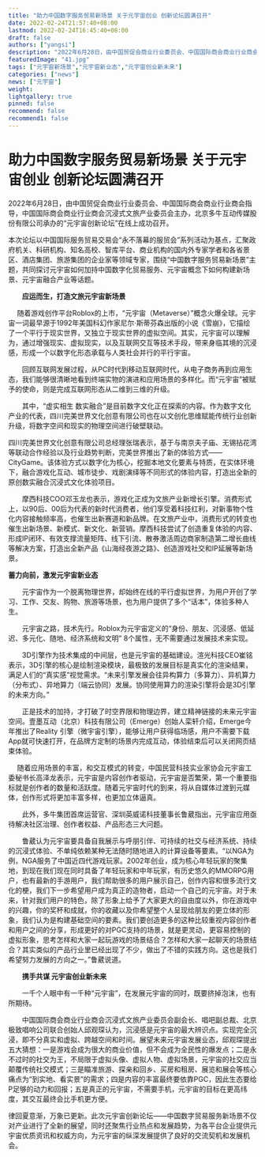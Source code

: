 ```yaml
---
title: "助力中国数字服务贸易新场景 关于元宇宙创业 创新论坛圆满召开"
date: 2022-02-24T21:57:40+08:00
lastmod: 2022-02-24T16:45:40+08:00
draft: false
authors: ["yangsi"]
description: "2022年6月28日，由中国贸促会商业行业委员会、中国国际商会商业行业商会指导，中国国际商会商业行业商会沉浸式文旅产业委员会主办，北京多牛互动传媒股份有限公司承办的“元宇宙创新论坛”在线上成功召开。"
featuredImage: "41.jpg"
tags: ["元宇宙新场景","元宇宙新业态","元宇宙创业新未来"]
categories: ["news"]
news: ["元宇宙"]
weight: 
lightgallery: true
pinned: false
recommend: false
recommend1: false
---
```


# 助力中国数字服务贸易新场景 关于元宇宙创业 创新论坛圆满召开

​     2022年6月28日，由中国贸促会商业行业委员会、中国国际商会商业行业商会指导，中国国际商会商业行业商会沉浸式文旅产业委员会主办，北京多牛互动传媒股份有限公司承办的“元宇宙创新论坛”在线上成功召开。

​      本次论坛以中国国际服务贸易交易会“永不落幕的服贸会”系列活动为基点，汇聚政府机关、科研机构、知名高校、智库平台、商业机构的国内外专家学者和各省景区、酒店集团、旅游集团的企业家等领域专家，围绕“中国数字服务贸易新场景”主题，共同探讨元宇宙如何加持中国数字化贸易服务、元宇宙概念下如何构建新场景、元宇宙融合产业等话题。

　　**应运而生，打造文旅元宇宙新场景**

　   随着游戏创作平台Roblox的上市，“元宇宙（Metaverse）”概念火爆全球。元宇宙一词最早源于1992年美国科幻作家尼尔·斯蒂芬森出版的小说《雪崩》，它描绘了一个平行于现实世界，又独立于现实世界的虚拟空间。其实，元宇宙可以理解为，通过增强现实、虚拟现实，以及互联网交互等技术手段，带来身临其境的沉浸感，形成一个以数字化形态承载与人类社会并行的平行宇宙。

　　回顾互联网发展过程，从PC时代到移动互联网时代，从电子商务再到应用生态，我们能够很清晰地看到终端实物的演进和应用场景的多样化。而“元宇宙”被赋予的使命，则是完成互联网形态从二维到三维的升级。

　　其中，“虚实相生 数实融合”是目前数字文化正在探索的内容。作为数字文化产业的代表，四川完美世界文化创意有限公司也在以文创化思维赋能传统行业创新升级，将数字空间和现实的物理空间进行破壁联动。

​      四川完美世界文化创意有限公司总经理张瑞表示，基于与南京夫子庙、无锡拈花湾等联动合作经验以及行业趋势判断，完美世界推出了新的体验方式——CityGame。该体验方式以数字化为核心，挖掘本地文化要素与特质，在实体环境下，融合游戏化互动、城市徒步、戏剧演绎等不同形式的体验内容，打造出全新的原创数实融合沉浸式文化体验项目。

　　摩西科技COO邓玉龙也表示，游戏化正成为文旅产业新增长引擎。消费形式上，以90后、00后为代表的新时代消费者，他们享受着科技红利，对新事物个性化内容接触频率高，也催生出新赛道和新品牌。在文旅产业中，消费形式的转变也催生出新场景、新模式、新文化、新营销。摩西科技尝试了创造重复体验的内容、形成IP闭环、有效支撑流量矩阵、线下引流、散券激活周边商家制造第二增长曲线等解决方案，打造出全新产品《山海经夜游之路》、创造游戏社交和IP延展等新场景。

**蓄力向前，激发元宇宙新业态**

　　元宇宙作为一个脱离物理世界，却始终在线的平行虚拟世界，为用户开创了学习、工作、交友、购物、旅游等场景，也为用户提供了多个“话本”，体验多种人生。

　　元宇宙之路，技术先行。Roblox为元宇宙定义的“身份、朋友、沉浸感、低延迟、多元化、随地、经济系统和文明” 8个属性，无不需要通过发展技术来实现。

　　3D引擎作为技术集成的中间层，也是元宇宙的基础建设。渲光科技CEO崔铭表示，3D引擎的核心是绘制渲染模块，最极致的发展目标是真实化的渲染结果，满足人们的“真实感”视觉需求。“未来引擎发展会往异构算力（多算力）、异机算力（分布式）、异地算力（端云协同）发展。协同使用算力的渲染引擎将会是3D引擎的未来方向。”

　　正是技术的加持，才打破了时空界限和物理边界，建立精神链接的未来元宇宙空间。壹墨互动（北京）科技有限公司（Emerge）创始人栾轩介绍，Emerge今年推出了Reality 引擎（微宇宙引擎），能够让用户获得临场感，用户不需要下载App就可快速打开，在品牌方定制的场景内完成互动，体验结束后可以关闭网页结束体验。

　    随着应用场景的丰富，和交互模式的转变，中国民营科技实业家协会元宇宙工委秘书长高泽龙表示，元宇宙是内容创作者驱动，元宇宙是否繁荣，第一个重要指标就是创作者的数量和活跃度。随着元宇宙时代的到来，将从自媒体过渡到元媒体，创作形式将更加丰富多样，也更加立体逼真。

　　此外，多牛集团首席运营官、深圳英威诺科技董事长鲁葳指出，元宇宙应用亟待解决社区治理、创作者权益、产品形态三大问题。

　　鲁葳认为元宇宙要具备自我展示与呼朋引伴、可持续的社交与经济系统、持续的沉浸式体验、不单纯依赖某种无法随时随地进入的计算设备等要素。“以NGA为例，NGA服务了中国近四代游戏玩家。2002年创业，成为核心年轻玩家的聚集地，到现在我们现在同时具备了年轻玩家和中年玩家，有历史悠久的MMORPG用户，也有最新的手游用户，我们帮助很多的用户展示自己，创作内容和很多流行文化的梗，我们下一步希望用户成为真正的造物者，启动一个自己的元宇宙。对于未来，针对我们用户的特色，除了形象上给予了大家更大的自由度以外，你在游戏中的兴趣，你的奖杯和成就，你的收藏以及你希望整个人呈现给朋友的更立体的形象，我们认为是构建基础空间的要素。我们要创造更多的这种比较重视内容创作者和用户之间的分享，形成更好的对PGC支持的场景，就是更灵动，更容易控制的虚拟形象，思考怎样和大家一起玩游戏的场景结合？怎样和大家一起聊天的场景结合？其实类似的产品行业里已经出现了不少，做出了不错的实践方向。这也是我们希望努力发展的方向之一。”鲁葳说道。

　　**携手共谋  元宇宙创业新未来**

　　一千个人眼中有一千种“元宇宙”，在发展元宇宙的同时，既要挤掉泡沫，也有所期待。

　　中国国际商会商业行业商会沉浸式文旅产业委员会副会长、唱吧副总裁、北京极致唱响公司联合创始人邱观琛认为，沉浸感是元宇宙的最大辨识点。实现完全沉浸，即不分真实和虚拟、跨越空间和时间。展望未来元宇宙发展业态，邱观琛提出五大猜想：一是游戏会成为很大的商业价值，但不会成为全民性的爆发点；二是永不过时的社交为王，不局限于虚拟头像、虚拟人物、虚拟场景，元宇宙的社交应当颠覆传统社交模式；三是瞄准旅游、探亲和回乡、买房和租房、展览和展会等核心痛点为“到实地、看实景”的需求；四是内容的丰富最终要依靠PGC，因此生态要给P足够的动力和回报；五是真正的元宇宙，不需要手机，元宇宙的目标在更高纬度，其交互最终会比手机更方便。

​       律回夏意渐，万象已更新。此次元宇宙创新论坛——中国数字贸易服务新场景不仅对产业进行了全新的展望，同时还聚焦行业热点和发展趋势，为各平台企业提供元宇宙优质资讯和权威方向，为元宇宙的纵深发展提供了良好的交流契机和发展机会。